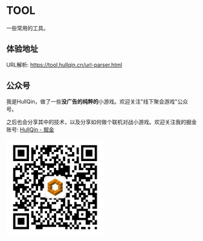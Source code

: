# TOOL

一些常用的工具。

## 体验地址

URL解析: https://tool.hullqin.cn/url-parser.html

## 公众号

我是HullQin，做了一些**没广告的纯粹的**小游戏。欢迎关注"线下聚会游戏"公众号。

之后也会分享其中的技术，以及分享如何做个联机对战小游戏。欢迎关注我的掘金账号: [HullQin - 掘金](https://juejin.cn/user/615367094054285/posts)

![公众号"线下聚会游戏"](qrcode.jpg)
